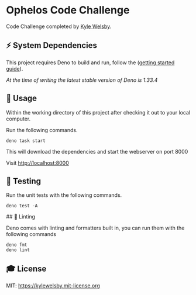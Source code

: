# Ophelos Code Challenge

Code Challenge completed by [Kyle Welsby](https://github.com/kylewelsby).

## ⚡️ System Dependencies

This project requires Deno to build and run, follow the
([getting started guide](https://deno.com/manual@v1.33.4/getting_started/installation)).

_At the time of writing the latest stable version of Deno is 1.33.4_

## 🎲 Usage

Within the working directory of this project after checking it out to your local
computer.

Run the following commands.

```
deno task start
```

This will download the dependencies and start the webserver on port 8000

Visit [http://localhost:8000](http://localhost:8000)

## 🧪 Testing

Run the unit tests with the following commands.

```
deno test -A
```

## 🚨 Linting

Deno comes with linting and formatters built in, you can run them with the
following commands

```
deno fmt
deno lint
```

## 🎓 License

MIT: https://kylewelsby.mit-license.org
